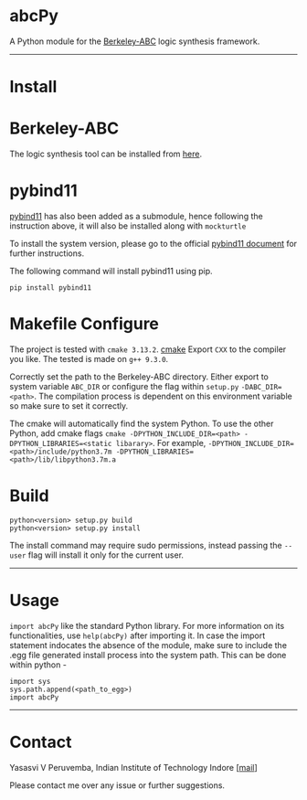 # abcPy
A Python module for the [Berkeley-ABC](https://github.com/berkeley-abc/abc) logic synthesis framework.

--------
# Install

# Berkeley-ABC
The logic synthesis tool can be installed from [here](https://github.com/berkeley-abc/abc).

# pybind11
[pybind11](https://github.com/pybind/pybind11) has also been added as a submodule, hence following the instruction above, it will also be installed along with `mockturtle`

To install the system version, please go to the official [pybind11 document](http://pybind11.readthedocs.org/en/master) for further instructions.

The following command will install pybind11 using pip.
```
pip install pybind11
```

# Makefile Configure

The project is tested with `cmake 3.13.2`. [cmake](https://cmake.org/)
Export `CXX` to the compiler you like. The tested is made on `g++ 9.3.0`.

Correctly set the path to the Berkeley-ABC directory. Either export to system variable `ABC_DIR` or configure the flag within `setup.py` `-DABC_DIR=<path>`. The compilation process is dependent on this environment variable so make sure to set it correctly.

The cmake will automatically find the system Python.
To use the other Python, add cmake flags `cmake -DPYTHON_INCLUDE_DIR=<path> -DPYTHON_LIBRARIES=<static libarary>`.
For example, `-DPYTHON_INCLUDE_DIR=<path>/include/python3.7m -DPYTHON_LIBRARIES=<path>/lib/libpython3.7m.a`

# Build
```
python<version> setup.py build
python<version> setup.py install
```

The install command may require sudo permissions, instead passing the `--user` flag will install it only for the current user.

--------
# Usage

`import abcPy` like the standard Python library. For more information on its functionalities, use `help(abcPy)` after importing it.
In case the import statement indocates the absence of the module, make sure to include the .egg file generated install process into the system path. This can be done within python -
```
import sys
sys.path.append(<path_to_egg>)
import abcPy
```

--------
# Contact
Yasasvi V Peruvemba, Indian Institute of Technology Indore  \[[mail](ee170002061@iiti.ac.in)\]

Please contact me over any issue or further suggestions.


